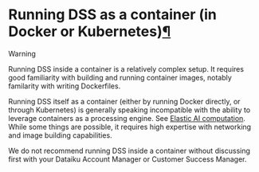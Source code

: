 Running DSS as a container (in Docker or Kubernetes)[¶](#running-dss-as-a-container-in-docker-or-kubernetes "Permalink to this heading")
========================================================================================================================================



Warning


Running DSS inside a container is a relatively complex setup. It requires good familiarity
with building and running container images, notably familarity with writing Dockerfiles.


Running DSS itself as a container (either by running Docker directly, or through Kubernetes)
is generally speaking incompatible with the ability to leverage containers as a processing engine.
See [Elastic AI computation](../../containers/index.html). While some things are possible, it requires high expertise with
networking and image building capabilities.


We do not recommend running DSS inside a container without discussing first with your Dataiku Account Manager
or Customer Success Manager.